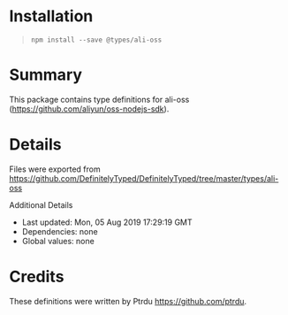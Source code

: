 # Installation
> `npm install --save @types/ali-oss`

# Summary
This package contains type definitions for ali-oss (https://github.com/aliyun/oss-nodejs-sdk).

# Details
Files were exported from https://github.com/DefinitelyTyped/DefinitelyTyped/tree/master/types/ali-oss

Additional Details
 * Last updated: Mon, 05 Aug 2019 17:29:19 GMT
 * Dependencies: none
 * Global values: none

# Credits
These definitions were written by Ptrdu <https://github.com/ptrdu>.
